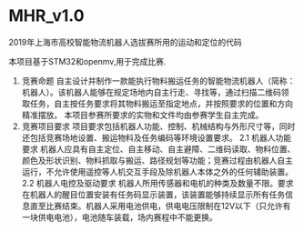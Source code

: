 # MHR_v1.0
2019年上海市高校智能物流机器人选拔赛所用的运动和定位的代码

本项目基于STM32和openmv,用于完成比赛.

1. 竞赛命题
自主设计并制作一款能执行物料搬运任务的智能物流机器人（简称：机器人）。该机器人能够在规定场地内自主行走、寻找等，通过扫描二维码领取任务，自主按任务要求将其物料搬运至指定地点，并按照要求的位置和方向精准摆放。
本项目参赛所要求的实物和文件均由参赛学生自主完成。
2. 竞赛项目要求
项目要求包括机器人功能、控制、机械结构与外形尺寸等，同时还包括竞赛场地设置、搬运物料及任务编码等环境设置要求。
2.1  机器人功能要求
机器人应具有自主定位、自主移动、自主避障、二维码读取、物料位置、颜色及形状识别、物料抓取与搬运、路径规划等功能；竞赛过程由机器人自主运行，不允许使用遥控等人机交互手段及除机器人本体之外的任何辅助装置。
2.2  机器人电控及驱动要求
机器人所用传感器和电机的种类及数量不限。要求在机器人的醒目位置安装有任务码显示装置，该装置能够持续显示所有任务信息直至比赛结束。机器人采用电池供电，供电电压限制在12V以下（只允许有一块供电电池），电池随车装载，场内赛程中不能更换。
